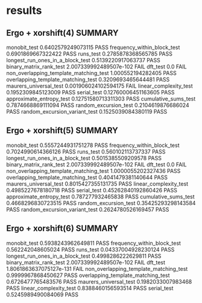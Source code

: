 # results

Ergo + xorshift(4)
SUMMARY
-------
monobit_test                             0.6402579249073115 PASS
frequency_within_block_test              0.6901869667322422 PASS
runs_test                                0.2785878368565785 PASS
longest_run_ones_in_a_block_test         0.5139220917063737 PASS
binary_matrix_rank_test                  2.007339992489507e-102 FAIL
dft_test                                 0.0                FAIL
non_overlapping_template_matching_test   1.000552194282405  PASS
overlapping_template_matching_test       0.3209693465644481 PASS
maurers_universal_test                   0.001906024102594175 FAIL
linear_complexity_test                   0.1952309845123009 PASS
serial_test                              0.12760006451163605 PASS
approximate_entropy_test                 0.12751580713311303 PASS
cumulative_sums_test                     0.7874668869111094 PASS
random_excursion_test                    0.2104619876686024 PASS
random_excursion_variant_test            0.1525039084380119 PASS

Ergo + xorshift(5)
SUMMARY
-------
monobit_test                             0.5557244931751278 PASS
frequency_within_block_test              0.7024990614366126 PASS
runs_test                                0.560102113737337  PASS
longest_run_ones_in_a_block_test         0.5015385509209578 PASS
binary_matrix_rank_test                  2.007339992489507e-102 FAIL
dft_test                                 0.0                FAIL
non_overlapping_template_matching_test   1.0000055202327436 PASS
overlapping_template_matching_test       0.4041479381140644 PASS
maurers_universal_test                   0.8015427355131735 PASS
linear_complexity_test                   0.4985227678180718 PASS
serial_test                              0.45262840192860426 PASS
approximate_entropy_test                 0.787277932465838  PASS
cumulative_sums_test                     0.4668296830723515 PASS
random_excursion_test                    0.35425293298143584 PASS
random_excursion_variant_test            0.2624780526169457 PASS

Ergo + xorshift(6)
SUMMARY
-------
monobit_test                             0.5938243962649811 PASS
frequency_within_block_test              0.562242048605024  PASS
runs_test                                0.04337004928230124 PASS
longest_run_ones_in_a_block_test         0.4998286222629811 PASS
binary_matrix_rank_test                  2.007339992489507e-102 FAIL
dft_test                                 1.8061863637075127e-131 FAIL
non_overlapping_template_matching_test   0.9999967868450627 PASS
overlapping_template_matching_test       0.6726477765483576 PASS
maurers_universal_test                   0.1982033007983468 PASS
linear_complexity_test                   0.8388460156593514 PASS
serial_test                              0.5245989490084069 PASS
